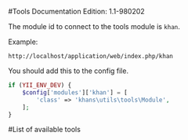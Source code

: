 #Tools
Documentation Edition: 1.1-980202

The module id to connect to the tools module is `khan`.

Example: 
```
http://localhost/application/web/index.php/khan
```

You should add this to the config file.
```php
if (YII_ENV_DEV) {
    $config['modules']['khan'] = [
        'class' => 'khans\utils\tools\Module',
    ];
}
```

#List of available tools
